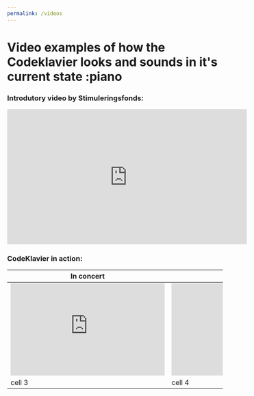 ```yaml
---
permalink: /videos
---
```


# Video examples of how the Codeklavier looks and sounds in it's current state :piano



### Introdutory video by Stimuleringsfonds:
<iframe width="560" height="315" src="https://www.youtube.com/embed/UPYYa30Syxw?rel=0&amp;showinfo=0" frameborder="0" allow="autoplay; encrypted-media" allowfullscreen></iframe>


### CodeKlavier in action:

| In concert | @ studio |
| ---------- | -------- |
| <iframe width="360" height="215" src="https://www.youtube-nocookie.com/embed/N_Vpo5jzH_c?rel=0" frameborder="0" allow="autoplay; encrypted-media" allowfullscreen></iframe> | <iframe width="360" height="215" src="https://www.youtube-nocookie.com/embed/ytpB8FB6VTU?rel=0" frameborder="0" allow="autoplay; encrypted-media" allowfullscreen></iframe> |
| cell 3 | cell 4
